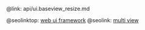 @link: api/ui.baseview_resize.md

@seolinktop: [web ui framework](https://webix.com)
@seolink: [multi view](https://webix.com/widget/multiview/)